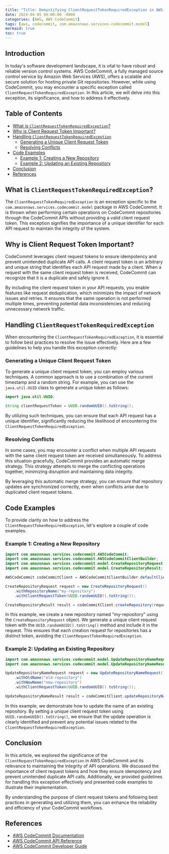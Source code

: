 ```yaml
---
title: "Title: Demystifying ClientRequestTokenRequiredException in AWS CodeCommit"
date: 2024-04-05 09:00:00 -0000
categories: [AWS, AWS CodeCommit]
tags: [aws, codecommit, com.amazonaws.services.codecommit.model]
mermaid: true
toc: true
---
```



## Introduction
In today's software development landscape, it is vital to have robust and reliable version control systems. AWS CodeCommit, a fully managed source control service by Amazon Web Services (AWS), offers a scalable and secure solution for hosting private Git repositories. However, while using CodeCommit, you may encounter a specific exception called `ClientRequestTokenRequiredException`. In this article, we will delve into this exception, its significance, and how to address it effectively.

## Table of Contents
- [What is `ClientRequestTokenRequiredException`?](#what-is-clientrequesttokenrequiredexception)
- [Why is Client Request Token Important?](#why-is-client-request-token-important)
- [Handling `ClientRequestTokenRequiredException`](#handling-clientrequesttokenrequiredexception)
    - [Generating a Unique Client Request Token](#generating-a-unique-client-request-token)
    - [Resolving Conflicts](#resolving-conflicts)
- [Code Examples](#code-examples)
    - [Example 1: Creating a New Repository](#example-1-creating-a-new-repository)
    - [Example 2: Updating an Existing Repository](#example-2-updating-an-existing-repository)
- [Conclusion](#conclusion)
- [References](#references)

## What is `ClientRequestTokenRequiredException`?
The `ClientRequestTokenRequiredException` is an exception specific to the `com.amazonaws.services.codecommit.model` package in AWS CodeCommit. It is thrown when performing certain operations on CodeCommit repositories through the CodeCommit APIs without providing a valid client request token. This exception signifies the importance of a unique identifier for each API request to maintain the integrity of the system.

## Why is Client Request Token Important?
CodeCommit leverages client request tokens to ensure idempotency and prevent unintended duplicate API calls. A client request token is an arbitrary and unique string that identifies each API request made by a client. When a request with the same client request token is received, CodeCommit can recognize that it is a duplicate and safely ignore it.

By including the client request token in your API requests, you enable features like request deduplication, which minimizes the impact of network issues and retries. It ensures that the same operation is not performed multiple times, preventing potential data inconsistencies and reducing unnecessary network traffic.

## Handling `ClientRequestTokenRequiredException`
When encountering the `ClientRequestTokenRequiredException`, it is essential to follow best practices to resolve the issue effectively. Here are a few guidelines to help you handle this exception correctly:

### Generating a Unique Client Request Token
To generate a unique client request token, you can employ various techniques. A common approach is to use a combination of the current timestamp and a random string. For example, you can use the `java.util.UUID` class to generate a unique token as follows:

```java
import java.util.UUID;

String clientRequestToken = UUID.randomUUID().toString();
```

By utilizing such techniques, you can ensure that each API request has a unique identifier, significantly reducing the likelihood of encountering the `ClientRequestTokenRequiredException`.

### Resolving Conflicts
In some cases, you may encounter a conflict when multiple API requests with the same client request token are received simultaneously. To address this situation gracefully, CodeCommit provides an automatic merge strategy. This strategy attempts to merge the conflicting operations together, minimizing disruption and maintaining data integrity.

By leveraging this automatic merge strategy, you can ensure that repository updates are synchronized correctly, even when conflicts arise due to duplicated client request tokens.

## Code Examples
To provide clarity on how to address the `ClientRequestTokenRequiredException`, let's explore a couple of code examples.

### Example 1: Creating a New Repository
```java
import com.amazonaws.services.codecommit.AWSCodeCommit;
import com.amazonaws.services.codecommit.AWSCodeCommitClientBuilder;
import com.amazonaws.services.codecommit.model.CreateRepositoryRequest;
import com.amazonaws.services.codecommit.model.CreateRepositoryResult;

AWSCodeCommit codeCommitClient = AWSCodeCommitClientBuilder.defaultClient();

CreateRepositoryRequest request = new CreateRepositoryRequest()
    .withRepositoryName("my-repository")
    .withClientRequestToken(UUID.randomUUID().toString());

CreateRepositoryResult result = codeCommitClient.createRepository(request);
```

In this example, we create a new repository named "my-repository" using the `CreateRepositoryRequest` object. We generate a unique client request token with the `UUID.randomUUID().toString()` method and include it in the request. This ensures that each creation request for repositories has a distinct token, avoiding the `ClientRequestTokenRequiredException`.

### Example 2: Updating an Existing Repository
```java
import com.amazonaws.services.codecommit.model.UpdateRepositoryNameRequest;
import com.amazonaws.services.codecommit.model.UpdateRepositoryNameResult;

UpdateRepositoryNameRequest request = new UpdateRepositoryNameRequest()
    .withOldName("old-repository")
    .withNewName("new-repository")
    .withClientRequestToken(UUID.randomUUID().toString());

UpdateRepositoryNameResult result = codeCommitClient.updateRepositoryName(request);
```

In this example, we demonstrate how to update the name of an existing repository. By setting a unique client request token using `UUID.randomUUID().toString()`, we ensure that the update operation is clearly identified and prevent any potential issues related to the `ClientRequestTokenRequiredException`.

## Conclusion
In this article, we explored the significance of the `ClientRequestTokenRequiredException` in AWS CodeCommit and its relevance to maintaining the integrity of API operations. We discussed the importance of client request tokens and how they ensure idempotency and prevent unintended duplicate API calls. Additionally, we provided guidelines for handling this exception effectively and presented code examples to illustrate their implementation.

By understanding the purpose of client request tokens and following best practices in generating and utilizing them, you can enhance the reliability and efficiency of your CodeCommit workflows.

## References
- [AWS CodeCommit Documentation](https://docs.aws.amazon.com/codecommit/)
- [AWS CodeCommit API Reference](https://docs.aws.amazon.com/codecommit/latest/APIReference/)
- [AWS CodeCommit Developer Guide](https://docs.aws.amazon.com/codecommit/latest/userguide/)